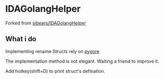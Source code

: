# IDAGolangHelper
Forked from [sibears/IDAGolangHelper](https://github.com/sibears/IDAGolangHelper)

## What i do
Implementing rename Structs rely on [pygore](https://github.com/goretk/pygore)

The implementation method is not elegant. Waiting a friend to improve it.

Add hotkey(shift+D) to print struct's defination.
